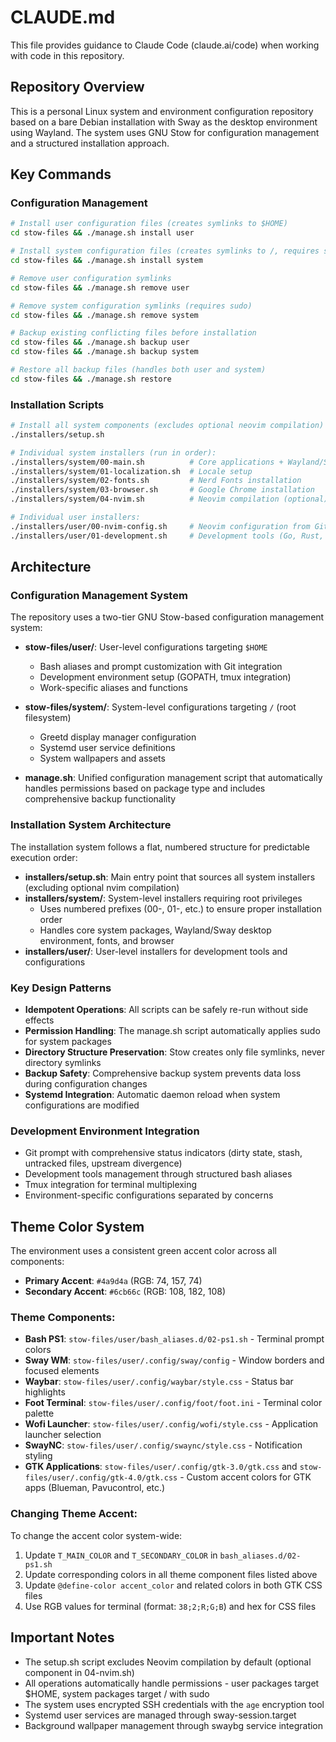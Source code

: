 # CLAUDE.md

This file provides guidance to Claude Code (claude.ai/code) when working with code in this repository.

## Repository Overview

This is a personal Linux system and environment configuration repository based on a bare Debian installation with Sway as the desktop environment using Wayland. The system uses GNU Stow for configuration management and a structured installation approach.

## Key Commands

### Configuration Management
```bash
# Install user configuration files (creates symlinks to $HOME)
cd stow-files && ./manage.sh install user

# Install system configuration files (creates symlinks to /, requires sudo)
cd stow-files && ./manage.sh install system

# Remove user configuration symlinks
cd stow-files && ./manage.sh remove user

# Remove system configuration symlinks (requires sudo)
cd stow-files && ./manage.sh remove system

# Backup existing conflicting files before installation
cd stow-files && ./manage.sh backup user
cd stow-files && ./manage.sh backup system

# Restore all backup files (handles both user and system)
cd stow-files && ./manage.sh restore
```

### Installation Scripts
```bash
# Install all system components (excludes optional neovim compilation)
./installers/setup.sh

# Individual system installers (run in order):
./installers/system/00-main.sh          # Core applications + Wayland/Sway stack
./installers/system/01-localization.sh  # Locale setup
./installers/system/02-fonts.sh         # Nerd Fonts installation
./installers/system/03-browser.sh       # Google Chrome installation
./installers/system/04-nvim.sh          # Neovim compilation (optional)

# Individual user installers:
./installers/user/00-nvim-config.sh     # Neovim configuration from GitHub
./installers/user/01-development.sh     # Development tools (Go, Rust, Python, Node.js via NVM)
```

## Architecture

### Configuration Management System
The repository uses a two-tier GNU Stow-based configuration management system:

- **stow-files/user/**: User-level configurations targeting `$HOME`
  - Bash aliases and prompt customization with Git integration
  - Development environment setup (GOPATH, tmux integration)
  - Work-specific aliases and functions
  
- **stow-files/system/**: System-level configurations targeting `/` (root filesystem)
  - Greetd display manager configuration
  - Systemd user service definitions
  - System wallpapers and assets

- **manage.sh**: Unified configuration management script that automatically handles permissions based on package type and includes comprehensive backup functionality

### Installation System Architecture
The installation system follows a flat, numbered structure for predictable execution order:

- **installers/setup.sh**: Main entry point that sources all system installers (excluding optional nvim compilation)
- **installers/system/**: System-level installers requiring root privileges
  - Uses numbered prefixes (00-, 01-, etc.) to ensure proper installation order
  - Handles core system packages, Wayland/Sway desktop environment, fonts, and browser
- **installers/user/**: User-level installers for development tools and configurations

### Key Design Patterns
- **Idempotent Operations**: All scripts can be safely re-run without side effects
- **Permission Handling**: The manage.sh script automatically applies sudo for system packages
- **Directory Structure Preservation**: Stow creates only file symlinks, never directory symlinks
- **Backup Safety**: Comprehensive backup system prevents data loss during configuration changes
- **Systemd Integration**: Automatic daemon reload when system configurations are modified

### Development Environment Integration
- Git prompt with comprehensive status indicators (dirty state, stash, untracked files, upstream divergence)
- Development tools management through structured bash aliases
- Tmux integration for terminal multiplexing
- Environment-specific configurations separated by concerns

## Theme Color System

The environment uses a consistent green accent color across all components:

- **Primary Accent**: `#4a9d4a` (RGB: 74, 157, 74)
- **Secondary Accent**: `#6cb66c` (RGB: 108, 182, 108)

### Theme Components:
- **Bash PS1**: `stow-files/user/bash_aliases.d/02-ps1.sh` - Terminal prompt colors
- **Sway WM**: `stow-files/user/.config/sway/config` - Window borders and focused elements
- **Waybar**: `stow-files/user/.config/waybar/style.css` - Status bar highlights
- **Foot Terminal**: `stow-files/user/.config/foot/foot.ini` - Terminal color palette
- **Wofi Launcher**: `stow-files/user/.config/wofi/style.css` - Application launcher selection
- **SwayNC**: `stow-files/user/.config/swaync/style.css` - Notification styling
- **GTK Applications**: `stow-files/user/.config/gtk-3.0/gtk.css` and `stow-files/user/.config/gtk-4.0/gtk.css` - Custom accent colors for GTK apps (Blueman, Pavucontrol, etc.)

### Changing Theme Accent:
To change the accent color system-wide:
1. Update `T_MAIN_COLOR` and `T_SECONDARY_COLOR` in `bash_aliases.d/02-ps1.sh`
2. Update corresponding colors in all theme component files listed above
3. Update `@define-color accent_color` and related colors in both GTK CSS files
4. Use RGB values for terminal (format: `38;2;R;G;B`) and hex for CSS files

## Important Notes

- The setup.sh script excludes Neovim compilation by default (optional component in 04-nvim.sh)
- All operations automatically handle permissions - user packages target $HOME, system packages target / with sudo
- The system uses encrypted SSH credentials with the `age` encryption tool
- Systemd user services are managed through sway-session.target
- Background wallpaper management through swaybg service integration